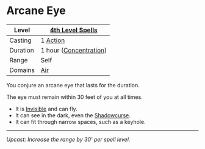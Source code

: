 # Arcane Eye

| Level    | [4th Level Spells](4th%20Level%20Spells.md)                      |
| -------- | ---------------------------------------------------------------- |
| Casting  | 1 [Action](../../../../Game%20Procedures/Action.md)              |
| Duration | 1 hour ([Concentration](../../../Spellcasting/Concentration.md)) |
| Range    | Self                                                             |
| Domains  | [Air](../../../Spell%20Domains/Air.md)                           |

You conjure an arcane eye that lasts for the duration.

The eye must remain within 30 feet of you at all times.

- It is [Invisible](../../../../Conditions/Invisible.md) and can fly.
- It can see in the dark, even the [Shadowcurse](../../../../Hazards/Shadowcurse.md).
- It can fit through narrow spaces, such as a keyhole.

---
*Upcast: Increase the range by 30' per spell level.*
